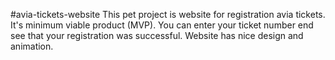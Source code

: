 #avia-tickets-website
This pet project is website for registration avia tickets.
It's minimum viable product (MVP). You can enter your ticket number end see that your registration was successful.
Website has nice design and animation.
